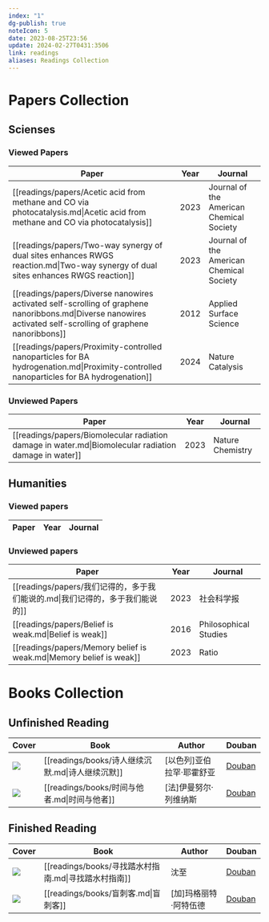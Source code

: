```yaml
---
index: "1"
dg-publish: true
noteIcon: 5
date: 2023-08-25T23:56
update: 2024-02-27T0431:3506
link: readings
aliases: Readings Collection
---
```

# Papers Collection

## Scienses
### Viewed Papers
| Paper                                                                                                                                                         | Year | Journal                                  |
| ------------------------------------------------------------------------------------------------------------------------------------------------------------- | ---- | ---------------------------------------- |
| [[readings/papers/Acetic acid from methane and CO via photocatalysis.md\|Acetic acid from methane and CO via photocatalysis]]                                 | 2023 | Journal of the American Chemical Society |
| [[readings/papers/Two-way synergy of dual sites enhances RWGS reaction.md\|Two-way synergy of dual sites enhances RWGS reaction]]                             | 2023 | Journal of the American Chemical Society |
| [[readings/papers/Diverse nanowires activated self-scrolling of graphene nanoribbons.md\|Diverse nanowires activated self-scrolling of graphene nanoribbons]] | 2012 | Applied Surface Science                  |
| [[readings/papers/Proximity-controlled nanoparticles for BA hydrogenation.md\|Proximity-controlled nanoparticles for BA hydrogenation]]                       | 2024 | Nature Catalysis                         |


### Unviewed Papers
| Paper                                                                                                 | Year | Journal          |
| ----------------------------------------------------------------------------------------------------- | ---- | ---------------- |
| [[readings/papers/Biomolecular radiation damage in water.md\|Biomolecular radiation damage in water]] | 2023 | Nature Chemistry |


## Humanities
### Viewed papers
| Paper | Year | Journal |
| ----- | ---- | ------- |


### Unviewed papers
| Paper                                                               | Year | Journal               |
| ------------------------------------------------------------------- | ---- | --------------------- |
| [[readings/papers/我们记得的，多于我们能说的.md\|我们记得的，多于我们能说的]]                 | 2023 | 社会科学报                 |
| [[readings/papers/Belief is weak.md\|Belief is weak]]               | 2016 | Philosophical Studies |
| [[readings/papers/Memory belief is weak.md\|Memory belief is weak]] | 2023 | Ratio                 |


# Books Collection

## Unfinished Reading
| Cover                                                     | Book                                 | Author         | Douban                                              |
| --------------------------------------------------------- | ------------------------------------ | -------------- | --------------------------------------------------- |
| ![](https://cdn.freezing.cool/images/202402261313962.jpg) | [[readings/books/诗人继续沉默.md\|诗人继续沉默]] | [以色列]亚伯拉罕·耶霍舒亚 | [Douban](https://book.douban.com/subject/35552618/) |
| ![](https://cdn.freezing.cool/images/202402261326470.jpg) | [[readings/books/时间与他者.md\|时间与他者]]   | [法]伊曼努尔·列维纳斯   | [Douban](https://book.douban.com/subject/34940791/) |


## Finished Reading
| Cover                                                     | Book                                   | Author       | Douban                                              |
| --------------------------------------------------------- | -------------------------------------- | ------------ | --------------------------------------------------- |
| ![](https://cdn.freezing.cool/images/202402171426515.jpg) | [[readings/books/寻找踏水村指南.md\|寻找踏水村指南]] | 沈至           | [Douban](https://book.douban.com/subject/36527880/) |
| ![](https://cdn.freezing.cool/images/202402171426022.jpg) | [[readings/books/盲刺客.md\|盲刺客]]         | [加]玛格丽特·阿特伍德 | [Douban](https://book.douban.com/subject/26748179/) |

